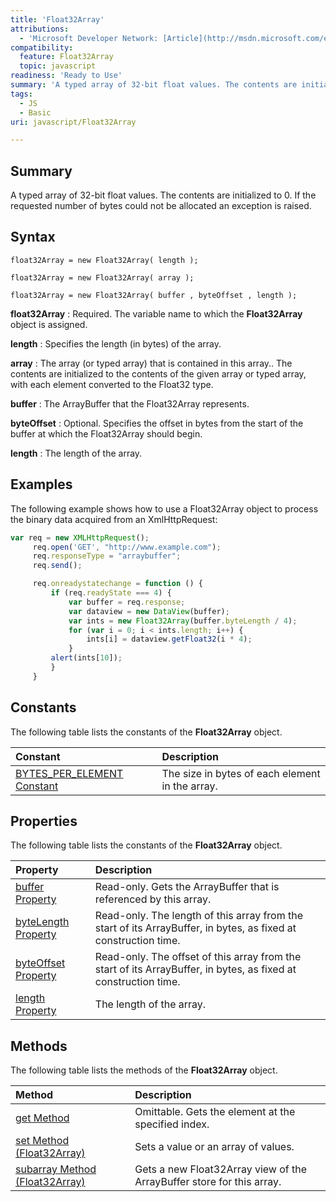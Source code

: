 ```yaml
---
title: 'Float32Array'
attributions:
  - 'Microsoft Developer Network: [Article](http://msdn.microsoft.com/en-us/library/ie/br212916(v=vs.94).aspx)'
compatibility:
  feature: Float32Array
  topic: javascript
readiness: 'Ready to Use'
summary: 'A typed array of 32-bit float values. The contents are initialized to 0. If the requested number of bytes could not be allocated an exception is raised.'
tags:
  - JS
  - Basic
uri: javascript/Float32Array

---
```

## Summary

A typed array of 32-bit float values. The contents are initialized to 0. If the requested number of bytes could not be allocated an exception is raised.

## Syntax

    float32Array = new Float32Array( length );

    float32Array = new Float32Array( array );

    float32Array = new Float32Array( buffer , byteOffset , length );

**float32Array**
:   Required. The variable name to which the **Float32Array** object is assigned.

**length**
:   Specifies the length (in bytes) of the array.

**array**
:   The array (or typed array) that is contained in this array.. The contents are initialized to the contents of the given array or typed array, with each element converted to the Float32 type.

**buffer**
:   The ArrayBuffer that the Float32Array represents.

**byteOffset**
:   Optional. Specifies the offset in bytes from the start of the buffer at which the Float32Array should begin.

**length**
:   The length of the array.

## Examples

The following example shows how to use a Float32Array object to process the binary data acquired from an XmlHttpRequest:

``` js
var req = new XMLHttpRequest();
     req.open('GET', "http://www.example.com");
     req.responseType = "arraybuffer";
     req.send();

     req.onreadystatechange = function () {
         if (req.readyState === 4) {
             var buffer = req.response;
             var dataview = new DataView(buffer);
             var ints = new Float32Array(buffer.byteLength / 4);
             for (var i = 0; i < ints.length; i++) {
                 ints[i] = dataview.getFloat32(i * 4);
             }
         alert(ints[10]);
         }
     }
```

## Constants

The following table lists the constants of the **Float32Array** object.

|Constant|Description|
|:-------|:----------|
|[BYTES\_PER\_ELEMENT Constant](/javascript/Float32Array/BYTES_PER_ELEMENT)|The size in bytes of each element in the array.|

## Properties

The following table lists the constants of the **Float32Array** object.

|Property|Description|
|:-------|:----------|
|[buffer Property](/javascript/Float32Array/buffer)|Read-only. Gets the ArrayBuffer that is referenced by this array.|
|[byteLength Property](/javascript/Float32Array/byteLength)|Read-only. The length of this array from the start of its ArrayBuffer, in bytes, as fixed at construction time.|
|[byteOffset Property](/javascript/Float32Array/byteOffset)|Read-only. The offset of this array from the start of its ArrayBuffer, in bytes, as fixed at construction time.|
|[length Property](/javascript/Float32Array/length)|The length of the array.|

## Methods

The following table lists the methods of the **Float32Array** object.

|Method|Description|
|:-----|:----------|
|[get Method](/javascript/Float32Array/get)|Omittable. Gets the element at the specified index.|
|[set Method (Float32Array)](/javascript/Float32Array/set)|Sets a value or an array of values.|
|[subarray Method (Float32Array)](/javascript/Float32Array/subarray)|Gets a new Float32Array view of the ArrayBuffer store for this array.|

